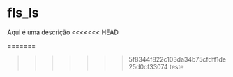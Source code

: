 # fls_ls
Aqui é uma descrição
<<<<<<< HEAD
 
=======

>>>>>>> 5f8344f822c103da34b75cfdff1de25d0cf33074
teste
